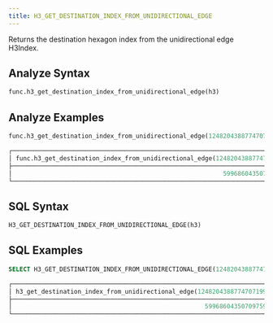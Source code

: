```yaml
---
title: H3_GET_DESTINATION_INDEX_FROM_UNIDIRECTIONAL_EDGE
---
```


Returns the destination hexagon index from the unidirectional edge H3Index.

## Analyze Syntax

```python
func.h3_get_destination_index_from_unidirectional_edge(h3)
```

## Analyze Examples

```python
func.h3_get_destination_index_from_unidirectional_edge(1248204388774707199)

┌─────────────────────────────────────────────────────────────────────────────┐
│ func.h3_get_destination_index_from_unidirectional_edge(1248204388774707199) │
├─────────────────────────────────────────────────────────────────────────────┤
│                                                          599686043507097599 │
└─────────────────────────────────────────────────────────────────────────────┘
```

## SQL Syntax

```sql
H3_GET_DESTINATION_INDEX_FROM_UNIDIRECTIONAL_EDGE(h3)
```

## SQL Examples

```sql
SELECT H3_GET_DESTINATION_INDEX_FROM_UNIDIRECTIONAL_EDGE(1248204388774707199);

┌────────────────────────────────────────────────────────────────────────┐
│ h3_get_destination_index_from_unidirectional_edge(1248204388774707199) │
├────────────────────────────────────────────────────────────────────────┤
│                                                     599686043507097599 │
└────────────────────────────────────────────────────────────────────────┘
```